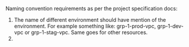 Naming convention requirements as per the project specification docs:
1. The name of different environment should have mention of the environment. For example something like: grp-1-prod-vpc, grp-1-dev-vpc or grp-1-stag-vpc. Same goes for other resources.
2. 